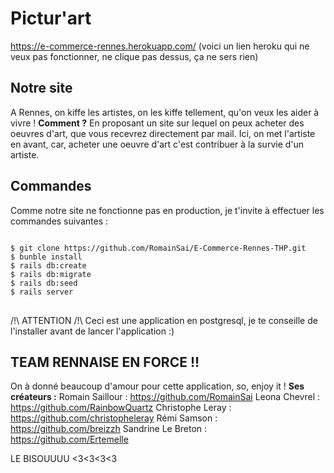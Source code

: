 # Pictur'art

https://e-commerce-rennes.herokuapp.com/ 
(voici un lien heroku qui ne veux pas fonctionner, ne clique pas dessus, ça ne sers rien)

<h2>Notre site</h2>
A Rennes, on kiffe les artistes, on les kiffe tellement, qu'on veux les aider à vivre !
<strong>Comment ?</strong>
En proposant un site sur lequel on peux acheter des oeuvres d'art, que vous recevrez directement par mail.
Ici, on met l'artiste en avant, car, acheter une oeuvre d'art c'est contribuer à la survie d'un artiste.

<h2>Commandes</h2>
Comme notre site ne fonctionne pas en production, je t'invite à effectuer les commandes suivantes :

<pre>
<code>
$ git clone https://github.com/RomainSai/E-Commerce-Rennes-THP.git
$ bunble install
$ rails db:create
$ rails db:migrate
$ rails db:seed
$ rails server
</code>
</pre>

/!\ ATTENTION /!\ Ceci est une application en postgresql, je te conseille de l'installer avant de lancer l'application :)

<h2>TEAM RENNAISE EN FORCE !!</h2>

On à donné beaucoup d'amour pour cette application, so, enjoy it !
<strong>Ses créateurs :</strong>
Romain Saillour : https://github.com/RomainSai 
Leona Chevrel : https://github.com/RainbowQuartz
Christophe Leray : https://github.com/christopheleray
Rémi Samson : https://github.com/breizzh
Sandrine Le Breton : https://github.com/Ertemelle

LE BISOUUUU <3<3<3<3
